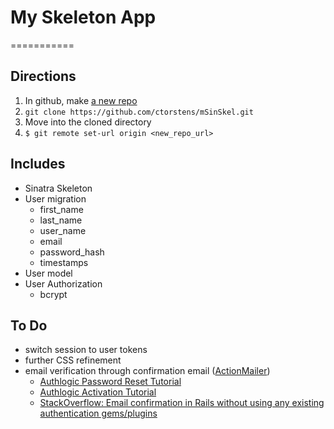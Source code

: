 # My Skeleton App
===========

## Directions

1. In github, make [a new repo](https://github.com/new)
1. ```git clone https://github.com/ctorstens/mSinSkel.git```
1. Move into the cloned directory
1. ```$ git remote set-url origin <new_repo_url>```

## Includes
- Sinatra Skeleton
- User migration
  - first_name
  - last_name
  - user_name
  - email
  - password_hash
  - timestamps
- User model
- User Authorization
  - bcrypt

## To Do
- switch session to user tokens
- further CSS refinement
- email verification through confirmation email ([ActionMailer](http://guides.rubyonrails.org/action_mailer_basics.html))
  - [Authlogic Password Reset Tutorial](https://github.com/rejeep/authlogic-password-reset-tutorial)
  - [Authlogic Activation Tutorial](https://github.com/matthooks/authlogic-activation-tutorial)
  - [StackOverflow: Email confirmation in Rails without using any existing authentication gems/plugins](http://stackoverflow.com/questions/3984977/email-confirmation-in-rails-without-using-any-existing-authentication-gems-plugi)